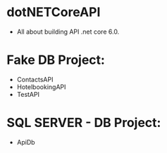 # dotNETCoreAPI
- All about building API .net core 6.0.
# Fake DB Project:
- ContactsAPI
- HotelbookingAPI
- TestAPI
# SQL SERVER - DB Project:
- ApiDb
